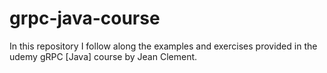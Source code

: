 # grpc-java-course
In this repository I follow along the examples and exercises provided in the udemy gRPC [Java] course by Jean Clement.
